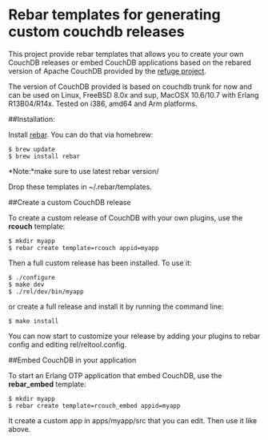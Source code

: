 # Rebar templates for generating custom couchdb releases 

This project provide rebar templates that allows you to create your own
CouchDB releases or embed CouchDB applications based on the rebared
version of Apache CouchDB provided by the [refuge
project](http://refuge.io). 

The version of CouchDB provided is based on couchdb trunk for now and
can be used on Linux, FreeBSD 8.0x and sup, MacOSX 10.6/10.7 with Erlang
R13B04/R14x. Tested on i386, amd64 and Arm platforms.

##Installation:

Install [rebar](https://github.com/basho/rebar). You can do that via
homebrew:

    $ brew update
    $ brew install rebar

*Note:*make sure to use latest rebar version/

Drop these templates in ~/.rebar/templates.

    
##Create a custom CouchDB release

To create a custom release of CouchDB with your own plugins, use the
**rcouch** template:

    $ mkdir myapp
    $ rebar create template=rcouch appid=myapp


Then a full custom release has been installed. To use it:

    $ ./configure
    $ make dev
    $ ./rel/dev/bin/myapp

or create a full release and install it by running the command line:

    $ make install


You can now start to customize your release by adding your plugins to
rebar config and editing rel/reltool.config.

##Embed CouchDB in your application

To start an Erlang OTP application that embed CouchDB, use the
**rebar_embed** template:

    $ mkdir myapp
    $ rebar create template=rcouch_embed appid=myapp

It create a custom app in apps/myapp/src that you can edit. Then use it
like above.

